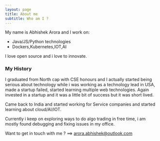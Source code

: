 ```yaml
---
layout: page
title: About me
subtitle: Who am I ?
---
```


My name is Abhishek Arora and I work on:

- Java/JS/Python technologies
- Dockers,Kubernetes,IOT,AI

I love open source and i love to innovate.

### My History

I graduated from North cap with CSE honours and I actually started being serious about technology 
while i was working as a technology lead in USA, made a startup failed, started learning multiple web
technologies. Again invested in a startup and it was a little bit of success but it was short lived.

Came back to India and started working for Service companies and started learning about cloud/AI/IOT.

Currently i keep on exploring ways to do algo trading in free time, i am mostly found debugging and fixing
issues in my office.

Want to get in touch with me ? ==> arora.abhishek@outlook.com
